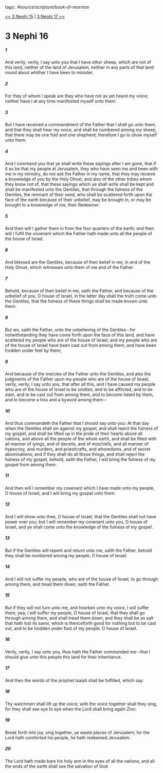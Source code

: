 tags:: #source/scripture/book-of-mormon

[<< 3 Nephi 15](source/scripture/book-of-mormon/11_3_Nephi/3_Nephi_15.md) | [3 Nephi 17 >>](source/scripture/book-of-mormon/11_3_Nephi/3_Nephi_17.md)

# 3 Nephi 16

##### 1

And verily, verily, I say unto you that I have other sheep, which are not of this land, neither of the land of Jerusalem, neither in any parts of that land round about whither I have been to minister.

##### 2

For they of whom I speak are they who have not as yet heard my voice; neither have I at any time manifested myself unto them.

##### 3

But I have received a commandment of the Father that I shall go unto them, and that they shall hear my voice, and shall be numbered among my sheep, that there may be one fold and one shepherd; therefore I go to show myself unto them.

##### 4

And I command you that ye shall write these sayings after I am gone, that if it so be that my people at Jerusalem, they who have seen me and been with me in my ministry, do not ask the Father in my name, that they may receive a knowledge of you by the Holy Ghost, and also of the other tribes whom they know not of, that these sayings which ye shall write shall be kept and shall be manifested unto the Gentiles, that through the fulness of the Gentiles, the remnant of their seed, who shall be scattered forth upon the face of the earth because of their unbelief, may be brought in, or may be brought to a knowledge of me, their Redeemer.

##### 5

And then will I gather them in from the four quarters of the earth; and then will I fulfil the covenant which the Father hath made unto all the people of the house of Israel.

##### 6

And blessed are the Gentiles, because of their belief in me, in and of the Holy Ghost, which witnesses unto them of me and of the Father.

##### 7

Behold, because of their belief in me, saith the Father, and because of the unbelief of you, O house of Israel, in the latter day shall the truth come unto the Gentiles, that the fulness of these things shall be made known unto them.

##### 8

But wo, saith the Father, unto the unbelieving of the Gentiles--for notwithstanding they have come forth upon the face of this land, and have scattered my people who are of the house of Israel; and my people who are of the house of Israel have been cast out from among them, and have been trodden under feet by them;

##### 9

And because of the mercies of the Father unto the Gentiles, and also the judgments of the Father upon my people who are of the house of Israel, verily, verily, I say unto you, that after all this, and I have caused my people who are of the house of Israel to be smitten, and to be afflicted, and to be slain, and to be cast out from among them, and to become hated by them, and to become a hiss and a byword among them--

##### 10

And thus commandeth the Father that I should say unto you: At that day when the Gentiles shall sin against my gospel, and shall reject the fulness of my gospel, and shall be lifted up in the pride of their hearts above all nations, and above all the people of the whole earth, and shall be filled with all manner of lyings, and of deceits, and of mischiefs, and all manner of hypocrisy, and murders, and priestcrafts, and whoredoms, and of secret abominations; and if they shall do all those things, and shall reject the fulness of my gospel, behold, saith the Father, I will bring the fulness of my gospel from among them.

##### 11

And then will I remember my covenant which I have made unto my people, O house of Israel, and I will bring my gospel unto them.

##### 12

And I will show unto thee, O house of Israel, that the Gentiles shall not have power over you; but I will remember my covenant unto you, O house of Israel, and ye shall come unto the knowledge of the fulness of my gospel.

##### 13

But if the Gentiles will repent and return unto me, saith the Father, behold they shall be numbered among my people, O house of Israel.

##### 14

And I will not suffer my people, who are of the house of Israel, to go through among them, and tread them down, saith the Father.

##### 15

But if they will not turn unto me, and hearken unto my voice, I will suffer them, yea, I will suffer my people, O house of Israel, that they shall go through among them, and shall tread them down, and they shall be as salt that hath lost its savor, which is thenceforth good for nothing but to be cast out, and to be trodden under foot of my people, O house of Israel.

##### 16

Verily, verily, I say unto you, thus hath the Father commanded me--that I should give unto this people this land for their inheritance.

##### 17

And then the words of the prophet Isaiah shall be fulfilled, which say:

##### 18

Thy watchmen shall lift up the voice; with the voice together shall they sing, for they shall see eye to eye when the Lord shall bring again Zion.

##### 19

Break forth into joy, sing together, ye waste places of Jerusalem; for the Lord hath comforted his people, he hath redeemed Jerusalem.

##### 20

The Lord hath made bare his holy arm in the eyes of all the nations; and all the ends of the earth shall see the salvation of God.
